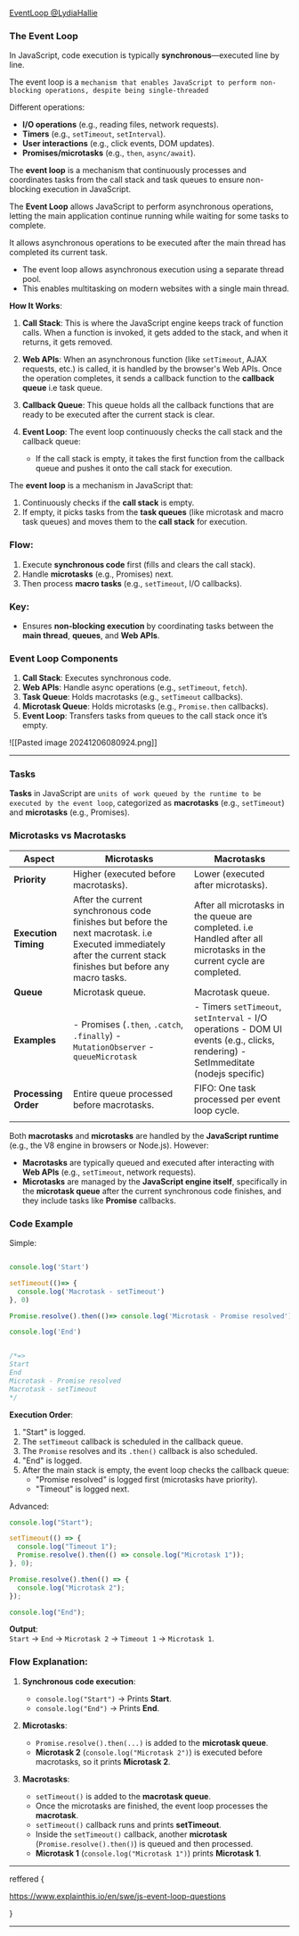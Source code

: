 

[EventLoop @LydiaHallie](https://youtu.be/eiC58R16hb8?si=UmxYQViF1uXlgNMB)


### The Event Loop



In JavaScript, code execution is typically **synchronous**—executed line by line.

The event loop is a `mechanism that enables JavaScript to perform non-blocking operations, despite being single-threaded` 

Different operations:
- **I/O operations** (e.g., reading files, network requests).
- **Timers** (e.g., `setTimeout`, `setInterval`).
- **User interactions** (e.g., click events, DOM updates).
- **Promises/microtasks** (e.g., `then`, `async/await`).



The **event loop** is a mechanism that continuously processes and coordinates tasks from the call stack and task queues to ensure non-blocking execution in JavaScript.


 The **Event Loop** allows JavaScript to perform asynchronous operations, letting the main application continue running while waiting for some tasks to complete.

It allows asynchronous operations to be executed after the main thread has completed its current task.

- The event loop allows asynchronous execution using a separate thread pool.
- This enables multitasking on modern websites with a single main thread.


**How It Works**:
1. **Call Stack**: This is where the JavaScript engine keeps track of function calls. When a function is invoked, it gets added to the stack, and when it returns, it gets removed.
  
2. **Web APIs**: When an asynchronous function (like `setTimeout`, AJAX requests, etc.) is called, it is handled by the browser's Web APIs. Once the operation completes, it sends a callback function to the **callback queue** i.e task queue.

3. **Callback Queue**: This queue holds all the callback functions that are ready to be executed after the current stack is clear.

4. **Event Loop**: The event loop continuously checks the call stack and the callback queue:
   - If the call stack is empty, it takes the first function from the callback queue and pushes it onto the call stack for execution.


The **event loop** is a mechanism in JavaScript that:

1. Continuously checks if the **call stack** is empty.
2. If empty, it picks tasks from the **task queues** (like microtask and macro task queues) and moves them to the **call stack** for execution.

### Flow:

1. Execute **synchronous code** first (fills and clears the call stack).
2. Handle **microtasks** (e.g., Promises) next.
3. Then process **macro tasks** (e.g., `setTimeout`, I/O callbacks).

### Key:

- Ensures **non-blocking execution** by coordinating tasks between the **main thread**, **queues**, and **Web APIs**.


### **Event Loop Components**

1. **Call Stack**: Executes synchronous code.
2. **Web APIs**: Handle async operations (e.g., `setTimeout`, `fetch`).
3. **Task Queue**: Holds macrotasks (e.g., `setTimeout` callbacks).
4. **Microtask Queue**: Holds microtasks (e.g., `Promise.then` callbacks).
5. **Event Loop**: Transfers tasks from queues to the call stack once it’s empty.


![[Pasted image 20241206080924.png]]


---

### Tasks

**Tasks** in JavaScript are `units of work queued by the runtime to be executed by the event loop`, categorized as **macrotasks** (e.g., `setTimeout`) and **microtasks** (e.g., Promises).


### **Microtasks vs Macrotasks**


| **Aspect**           | **Microtasks**                                                                                                                                                    | **Macrotasks**                                                                                                                    |
| -------------------- | ----------------------------------------------------------------------------------------------------------------------------------------------------------------- | --------------------------------------------------------------------------------------------------------------------------------- |
| **Priority**         | Higher (executed before macrotasks).                                                                                                                              | Lower (executed after microtasks).                                                                                                |
| **Execution Timing** | After the current synchronous code finishes but before the next macrotask. i.e  Executed immediately after the current stack finishes but before any macro tasks. | After all microtasks in the queue are completed. i.e Handled after all microtasks in the current cycle are completed.             |
| **Queue**            | Microtask queue.                                                                                                                                                  | Macrotask queue.                                                                                                                  |
| **Examples**         | - Promises (`.then`, `.catch`, `.finally`) - `MutationObserver` - `queueMicrotask`                                                                                | - Timers `setTimeout`, `setInterval` - I/O operations - DOM UI events (e.g., clicks, rendering) - SetImmeditate (nodejs specific) |
| **Processing Order** | Entire queue processed before macrotasks.                                                                                                                         | FIFO: One task processed per event loop cycle.                                                                                    |
|                      |                                                                                                                                                                   |                                                                                                                                   |

Both **macrotasks** and **microtasks** are handled by the **JavaScript runtime** (e.g., the V8 engine in browsers or Node.js). However:

- **Macrotasks** are typically queued and executed after interacting with **Web APIs** (e.g., `setTimeout`, network requests).
- **Microtasks** are managed by the **JavaScript engine itself**, specifically in the **microtask queue** after the current synchronous code finishes, and they include tasks like **Promise** callbacks.



### Code Example


Simple:

```javascript

console.log('Start')

setTimeout(()=> {
  console.log('Macrotask - setTimeout')
}, 0)

Promise.resolve().then(()=> console.log('Microtask - Promise resolved'))

console.log('End')


/*=> 
Start
End
Microtask - Promise resolved
Macrotask - setTimeout
*/
```


**Execution Order**:
1. "Start" is logged.
2. The `setTimeout` callback is scheduled in the callback queue.
3. The `Promise` resolves and its `.then()` callback is also scheduled.
4. "End" is logged.
5. After the main stack is empty, the event loop checks the callback queue:
   - "Promise resolved" is logged first (microtasks have priority).
   - "Timeout" is logged next.


Advanced:


```js
console.log("Start");

setTimeout(() => {
  console.log("Timeout 1");
  Promise.resolve().then(() => console.log("Microtask 1"));
}, 0);

Promise.resolve().then(() => {
  console.log("Microtask 2");
});

console.log("End");
```

**Output**:  
`Start` → `End` → `Microtask 2` → `Timeout 1` → `Microtask 1`.

### Flow Explanation:

1. **Synchronous code execution**:
    
    - `console.log("Start")` → Prints **Start**.
    - `console.log("End")` → Prints **End**.
2. **Microtasks**:
    
    - `Promise.resolve().then(...)` is added to the **microtask queue**.
    - **Microtask 2** (`console.log("Microtask 2")`) is executed before macrotasks, so it prints **Microtask 2**.
3. **Macrotasks**:
    
    - `setTimeout()` is added to the **macrotask queue**.
    - Once the microtasks are finished, the event loop processes the **macrotask**.
    - `setTimeout()` callback runs and prints **setTimeout**.
    - Inside the `setTimeout()` callback, another **microtask** (`Promise.resolve().then()`) is queued and then processed.
    - **Microtask 1** (`console.log("Microtask 1")`) prints **Microtask 1**.


---







reffered {

https://www.explainthis.io/en/swe/js-event-loop-questions


}



---

